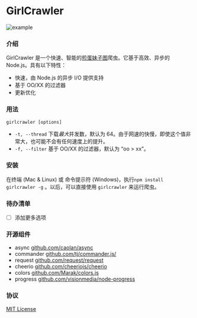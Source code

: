 # GirlCrawler

![example](https://raw.githubusercontent.com/Ericlong233/girlcrawler/master/res/example.png)

### 介绍

GirlCrawler 是一个快速、智能的[煎蛋妹子图](http://jandan.net/ooxx)爬虫。它基于高效、异步的 Node.js。具有以下特性：

* 快速，由 Node.js 的异步 I/O 提供支持
* 基于 OO/XX 的过滤器
* 更新优化

### 用法

`girlcrawler [options]`

* `-t, --thread` 下载*最大*并发数，默认为 64。由于网速的快慢，即使这个值非常大，也可能不会有任何速度上的提升。
* `-f, --filter` 基于 OO/XX 的过滤器，默认为 “oo > xx”。

### 安装

 在终端 (Mac & Linux) 或 命令提示符 (Windows)，执行`npm install girlcrawler -g` 。以后，可以直接使用 `girlcrawler` 来运行爬虫。

### 待办清单

* [ ] 添加更多选项

### 开源组件

* async [github.com/caolan/async](https://github.com/caolan/async)
* commander [github.com/tj/commander.js/](https://github.com/tj/commander.js/)
* request [github.com/request/request](https://github.com/request/request)
* cheerio [github.com/cheeriojs/cheerio](https://github.com/cheeriojs/cheerio)
* colors [github.com/Marak/colors.js](https://github.com/Marak/colors.js)
* progress [github.com/visionmedia/node-progress](https://github.com/visionmedia/node-progress)

### 协议

[MIT License](https://github.com/Ericlong233/girlcrawler/blob/master/LICENSE)
